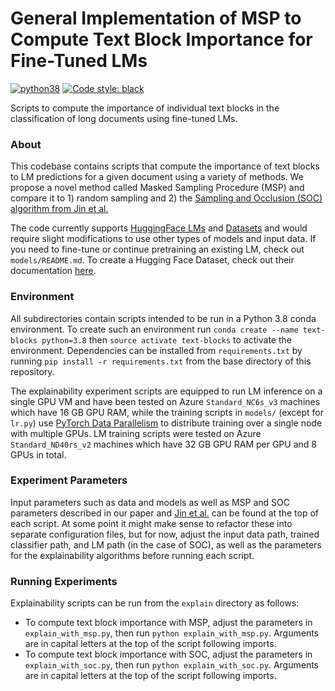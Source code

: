 # General Implementation of MSP to Compute Text Block Importance for Fine-Tuned LMs

[![python38](https://img.shields.io/badge/python-3.8-orange.svg)]()
[![Code style: black](https://img.shields.io/badge/code%20style-black-000000.svg)](https://github.com/psf/black)

Scripts to compute the importance of individual text blocks in the classification of long documents using fine-tuned LMs.  

### About

This codebase contains scripts that compute the importance of text blocks to LM predictions for a given document using a variety of methods.
We propose a novel method called Masked Sampling Procedure (MSP) and compare it to 1) random sampling and 2) the [Sampling and Occlusion (SOC) algorithm
from Jin et al.](https://arxiv.org/pdf/1911.06194.pdf)

The code currently supports [HuggingFace LMs](https://huggingface.co/models) and [Datasets](https://huggingface.co/datasets) and would require slight modifications to use other types of models and input data.  If you need to fine-tune or continue pretraining an existing LM, check out `models/README.md`.  To create a Hugging Face Dataset, check out their documentation [here](https://huggingface.co/docs/datasets/index).

### Environment

All subdirectories contain scripts intended to be run in a Python 3.8 conda environment.  To create such an environment run `conda create --name text-blocks python=3.8` then `source activate text-blocks` to activate the environment. Dependencies can be installed from `requirements.txt` by running `pip install -r requirements.txt` from the base directory of this repository.  

The explainability experiment scripts are equipped to run LM inference on a single GPU VM and have been tested on Azure `Standard_NC6s_v3` machines which have 16 GB GPU RAM, while the training scripts in `models/` (except for `lr.py`) use [PyTorch Data Parallelism](https://pytorch.org/docs/stable/generated/torch.nn.DataParallel.html) to distribute training over a single node with multiple GPUs.  LM training scripts were tested on Azure `Standard_ND40rs_v2` machines which have 32 GB GPU RAM per GPU and 8 GPUs in total.  

### Experiment Parameters

Input parameters such as data and models as well as MSP and SOC parameters described in our paper and [Jin et al.](https://arxiv.org/pdf/1911.06194.pdf) can be found at the top of each script.  At some point it might make sense to refactor these into separate configuration files, but for now, adjust the input data path, trained classifier path, and LM path (in the case of SOC), as well as the parameters for the explainability algorithms before running each script.  

### Running Experiments

Explainability scripts can be run from the `explain` directory as follows:

- To compute text block importance with MSP, adjust the parameters in `explain_with_msp.py`, then run `python explain_with_msp.py`.  Arguments are in capital letters at the top of the script following imports. 
- To compute text block importance with SOC, adjust the parameters in `explain_with_soc.py`, then run `python explain_with_soc.py`.  Arguments are in capital letters at the top of the script following imports.

